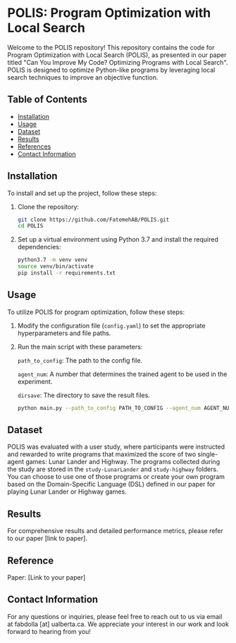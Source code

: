# POLIS: Program Optimization with Local Search
Welcome to the POLIS repository! This repository contains the code for Program Optimization with Local Search (POLIS), 
as presented in our paper titled "Can You Improve My Code? Optimizing Programs with Local Search". 
POLIS is designed to optimize Python-like programs by leveraging local search techniques to improve an objective function.

## Table of Contents

- [Installation](#installation)
- [Usage](#usage)
- [Dataset](#dataset)
- [Results](#results)
- [References](#references)
- [Contact Information](#contact-information)

## Installation

To install and set up the project, follow these steps:

1. Clone the repository:

   ```bash
   git clone https://github.com/FatemehAB/POLIS.git
   cd POLIS
   ```

2. Set up a virtual environment using Python 3.7 and install the required dependencies:
   ```bash
   python3.7 -m venv venv
   source venv/bin/activate
   pip install -r requirements.txt
   ```

## Usage

To utilize POLIS for program optimization, follow these steps:

1. Modify the configuration file (```config.yaml```) to set the appropriate hyperparameters and file paths.

2. Run the main script with these parameters:

   ```path_to_config```: The path to the config file.
   
   ```agent_num```: A number that determines the trained agent to be used in the experiment.
   
   ```dirsave```: The directory to save the result files.
   
      ```bash
      python main.py --path_to_config PATH_TO_CONFIG --agent_num AGENT_NUM --dirsave DIRECTORY
      ```

## Dataset

POLIS was evaluated with a user study, where participants were instructed and rewarded to write programs that maximized the score of two single-agent games: Lunar Lander and Highway. 
The programs collected during the study are stored in the ```study-LunarLander``` and ```study-highway``` folders. 
You can choose to use one of those programs or create your own program based on the Domain-Specific Language (DSL) defined in our paper for playing Lunar Lander or Highway games.
## Results

For comprehensive results and detailed performance metrics, please refer to our paper [link to paper].

## Reference

Paper: [Link to your paper]

## Contact Information

For any questions or inquiries, please feel free to reach out to us via email at fabdolla [at] ualberta.ca. We appreciate your interest in our work and look forward to hearing from you!
